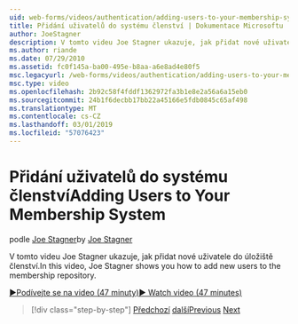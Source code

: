 ```yaml
---
uid: web-forms/videos/authentication/adding-users-to-your-membership-system
title: Přidání uživatelů do systému členství | Dokumentace Microsoftu
author: JoeStagner
description: V tomto videu Joe Stagner ukazuje, jak přidat nové uživatele do úložiště členství.
ms.author: riande
ms.date: 07/29/2010
ms.assetid: fc0f145a-ba00-495e-b8aa-a6e8ad4e80f5
msc.legacyurl: /web-forms/videos/authentication/adding-users-to-your-membership-system
msc.type: video
ms.openlocfilehash: 2b92c58f4fddf1362972fa3b1e8e2a56a6a15eb0
ms.sourcegitcommit: 24b1f6decbb17bb22a45166e5fdb0845c65af498
ms.translationtype: MT
ms.contentlocale: cs-CZ
ms.lasthandoff: 03/01/2019
ms.locfileid: "57076423"
---
```

<a name="adding-users-to-your-membership-system"></a><span data-ttu-id="c428a-103">Přidání uživatelů do systému členství</span><span class="sxs-lookup"><span data-stu-id="c428a-103">Adding Users to Your Membership System</span></span>
====================
<span data-ttu-id="c428a-104">podle [Joe Stagner](https://github.com/JoeStagner)</span><span class="sxs-lookup"><span data-stu-id="c428a-104">by [Joe Stagner](https://github.com/JoeStagner)</span></span>

<span data-ttu-id="c428a-105">V tomto videu Joe Stagner ukazuje, jak přidat nové uživatele do úložiště členství.</span><span class="sxs-lookup"><span data-stu-id="c428a-105">In this video, Joe Stagner shows you how to add new users to the membership repository.</span></span>

[<span data-ttu-id="c428a-106">&#9654;Podívejte se na video (47 minuty)</span><span class="sxs-lookup"><span data-stu-id="c428a-106">&#9654; Watch video (47 minutes)</span></span>](https://channel9.msdn.com/Blogs/ASP-NET-Site-Videos/adding-users-to-your-membership-system)

> [!div class="step-by-step"]
> <span data-ttu-id="c428a-107">[Předchozí](validating-users-with-the-login-control.md)
> [další](logging-users-into-your-membership-system.md)</span><span class="sxs-lookup"><span data-stu-id="c428a-107">[Previous](validating-users-with-the-login-control.md)
[Next](logging-users-into-your-membership-system.md)</span></span>
